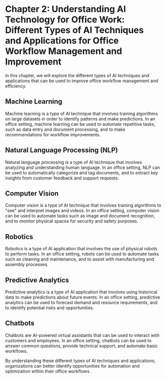Chapter 2: Understanding AI Technology for Office Work: Different Types of AI Techniques and Applications for Office Workflow Management and Improvement
========================================================================================================================================================

In this chapter, we will explore the different types of AI techniques and applications that can be used to improve office workflow management and efficiency.

Machine Learning
----------------

Machine learning is a type of AI technique that involves training algorithms on large datasets in order to identify patterns and make predictions. In an office setting, machine learning can be used to automate repetitive tasks, such as data entry and document processing, and to make recommendations for workflow improvements.

Natural Language Processing (NLP)
---------------------------------

Natural language processing is a type of AI technique that involves analyzing and understanding human language. In an office setting, NLP can be used to automatically categorize and tag documents, and to extract key insights from customer feedback and support requests.

Computer Vision
---------------

Computer vision is a type of AI technique that involves training algorithms to "see" and interpret images and videos. In an office setting, computer vision can be used to automate tasks such as image and document recognition, and to monitor physical spaces for security and safety purposes.

Robotics
--------

Robotics is a type of AI application that involves the use of physical robots to perform tasks. In an office setting, robots can be used to automate tasks such as cleaning and maintenance, and to assist with manufacturing and assembly processes.

Predictive Analytics
--------------------

Predictive analytics is a type of AI application that involves using historical data to make predictions about future events. In an office setting, predictive analytics can be used to forecast demand and resource requirements, and to identify potential risks and opportunities.

Chatbots
--------

Chatbots are AI-powered virtual assistants that can be used to interact with customers and employees. In an office setting, chatbots can be used to answer common questions, provide technical support, and automate basic workflows.

By understanding these different types of AI techniques and applications, organizations can better identify opportunities for automation and optimization within their office workflows.
